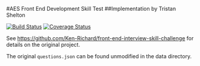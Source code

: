 #AES Front End Development Skill Test
##Implementation by Tristan Shelton

[![Build Status](https://travis-ci.org/puck7744/AES-Front-End-Test.svg?branch=master)](https://travis-ci.org/puck7744/AES-Front-End-Test)
[![Coverage Status](https://coveralls.io/repos/github/puck7744/AES-Front-End-Test/badge.svg?branch=master)](https://coveralls.io/github/puck7744/AES-Front-End-Test?branch=master)

See https://github.com/Ken-Richard/front-end-interview-skill-challenge for details on the original project.

The original `questions.json` can be found unmodified in the data directory.
